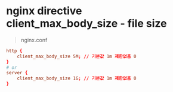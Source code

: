 # nginx directive client_max_body_size - file size

> nginx.conf

```conf
http {
    client_max_body_size 5M; // 기본값 1m 제한없음 0
}
# or
server {
    client_max_body_size 1G; // 기본값 1m 제한없음 0
}
```
